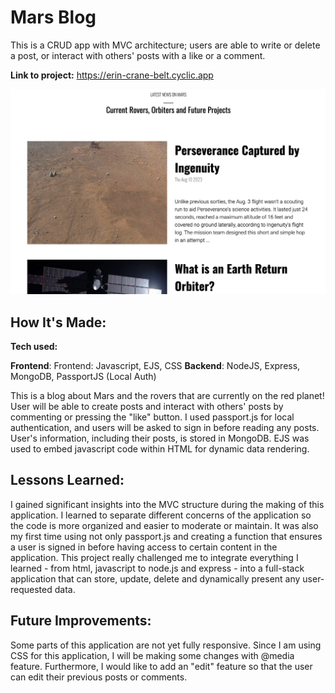 # Mars Blog

This is a CRUD app with MVC architecture; users are able to write or delete a post, or interact with others' posts with a like or a comment.


**Link to project:** https://erin-crane-belt.cyclic.app

![alt tag](https://github.com/Chloe-0123/mars-blog/blob/main/public/imgs/screenshot.jpg)

## How It's Made:

**Tech used:** 

**Frontend**: Frontend: Javascript, EJS, CSS
**Backend**: NodeJS, Express, MongoDB, PassportJS (Local Auth)

This is a blog about Mars and the rovers that are currently on the red planet! User will be able to create posts and interact with others' posts by commenting or pressing the "like" button. I used passport.js for local authentication, and users will be asked to sign in before reading any posts. User's information, including their posts, is stored in MongoDB. EJS was used to embed javascript code within HTML for dynamic data rendering.


## Lessons Learned:

I gained significant insights into the MVC structure during the making of this application. I learned to separate different concerns of the application so the code is more organized and easier to moderate or maintain. It was also my first time using not only passport.js and creating a function that ensures a user is signed in before having access to certain content in the application. This project really challenged me to integrate everything I learned - from html, javascript to node.js and express - into a full-stack application that can store, update, delete and dynamically present any user-requested data. 

## Future Improvements:

Some parts of this application are not yet fully responsive. Since I am using CSS for this application, I will be making some changes with @media feature.
Furthermore, I would like to add an "edit" feature so that the user can edit their previous posts or comments. 


